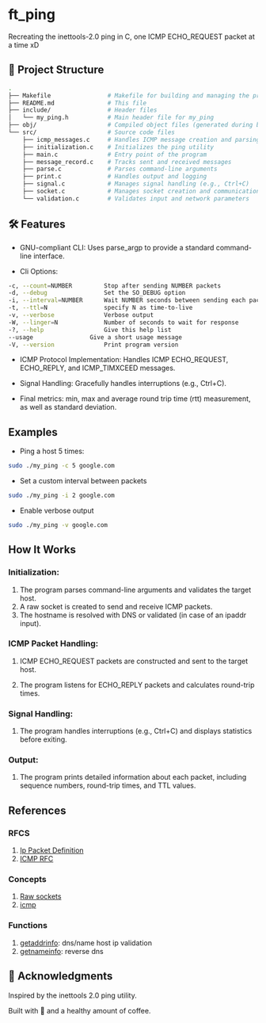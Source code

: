 # ft_ping

Recreating the inettools-2.0 ping in C, one ICMP ECHO_REQUEST packet at a time xD

## 📂 Project Structure

```sh
.
├── Makefile                # Makefile for building and managing the project
├── README.md               # This file
├── include/                # Header files
│   └── my_ping.h           # Main header file for my_ping
├── obj/                    # Compiled object files (generated during build)
└── src/                    # Source code files
    ├── icmp_messages.c     # Handles ICMP message creation and parsing
    ├── initialization.c    # Initializes the ping utility
    ├── main.c              # Entry point of the program
    ├── message_record.c    # Tracks sent and received messages
    ├── parse.c             # Parses command-line arguments
    ├── print.c             # Handles output and logging
    ├── signal.c            # Manages signal handling (e.g., Ctrl+C)
    ├── socket.c            # Manages socket creation and communication
    └── validation.c        # Validates input and network parameters
```

## 🛠️ Features

- GNU-compliant CLI: Uses parse_argp to provide a standard command-line interface.

- Cli Options:

```sh
-c, --count=NUMBER         Stop after sending NUMBER packets
-d, --debug                Set the SO_DEBUG option
-i, --interval=NUMBER      Wait NUMBER seconds between sending each packet
-t, --ttl=N                specify N as time-to-live
-v, --verbose              Verbose output
-W, --linger=N             Number of seconds to wait for response
-?, --help                 Give this help list
--usage                Give a short usage message
-V, --version              Print program version
```

- ICMP Protocol Implementation: Handles ICMP ECHO_REQUEST,
ECHO_REPLY, and ICMP_TIMXCEED messages.

- Signal Handling: Gracefully handles interruptions (e.g., Ctrl+C).

- Final metrics: min, max and average round trip time (rtt) measurement,
as well as standard deviation.

## Examples

- Ping a host 5 times:

```sh
sudo ./my_ping -c 5 google.com
```

- Set a custom interval between packets

```sh
sudo ./my_ping -i 2 google.com
```

- Enable verbose output

```sh
sudo ./my_ping -v google.com
```

## How It Works

### Initialization:

1. The program parses command-line arguments and validates the target host.
1. A raw socket is created to send and receive ICMP packets.
1. The hostname is resolved with DNS or validated (in case of an ipaddr input).

### ICMP Packet Handling:

1. ICMP ECHO_REQUEST packets are constructed and sent to the target host.

1. The program listens for ECHO_REPLY packets and calculates round-trip times.

### Signal Handling:

1. The program handles interruptions (e.g., Ctrl+C) and displays statistics before exiting.

### Output:

1. The program prints detailed information about each packet,
including sequence numbers, round-trip times, and TTL values.

## References

### RFCS

1. [Ip Packet Definition](https://datatracker.ietf.org/doc/html/rfc791#section-3.1)
1. [ICMP RFC](https://datatracker.ietf.org/doc/html/rfc792)

### Concepts

1. [Raw sockets](https://man7.org/linux/man-pages/man7/raw.7.html)
1. [icmp](https://man7.org/linux/man-pages/man7/icmp.7.html)

### Functions

1. [getaddrinfo](https://man7.org/linux/man-pages/man3/getaddrinfo.3.html):
dns/name host ip validation
1. [getnameinfo](https://man7.org/linux/man-pages/man3/getnameinfo.3.html):
reverse dns

## 🙏 Acknowledgments

Inspired by the inettools 2.0 ping utility.

Built with 💖 and a healthy amount of coffee.
